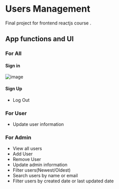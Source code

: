 # Users Management

Final project for frontend reactjs course .

## App functions and UI

### For All

#### Sign in
![image](https://user-images.githubusercontent.com/84220651/229046386-30232cdb-0d5d-4053-9f30-7cfb7f67ed7c.png)
#### Sign Up 
+ Log Out

### For User

+ Update user information

### For Admin

+ View all users
+ Add User
+ Remove User
+ Update admin information
+ Filter users(Newest/Oldest)
+ Search users by name or email
+ Filter users by created date or last updated date
